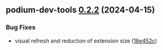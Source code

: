 ## podium-dev-tools [0.2.2](https://github.com/podium-lib/dev-tool/compare/podium-dev-tools@0.2.1...podium-dev-tools@0.2.2) (2024-04-15)


### Bug Fixes

* visual refresh and reduction of extension size ([18e452c](https://github.com/podium-lib/dev-tool/commit/18e452c1c44b7b9980ed5b7bd158900df7f192df))
